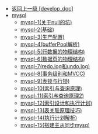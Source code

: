 - [返回上一级 [develop_doc]](txz-note/develop_doc/)
- [mysql](txz-note/develop_doc/mysql/)
  - [mysql-1(关于null的坑)](txz-note/develop_doc/mysql/mysql-1(关于null的坑).md)
  - [mysql-2(基础)](txz-note/develop_doc/mysql/mysql-2(基础).md)
  - [mysql-3(生产配置)](txz-note/develop_doc/mysql/mysql-3(生产配置).md)
  - [mysql-4(bufferPool解析)](txz-note/develop_doc/mysql/mysql-4(bufferPool解析).md)
  - [mysql-5(行数据的物理结构)](txz-note/develop_doc/mysql/mysql-5(行数据的物理结构).md)
  - [mysql-6(数据页的物理结构)](txz-note/develop_doc/mysql/mysql-6(数据页的物理结构).md)
  - [mysql-7(redo.log和undo.log)](txz-note/develop_doc/mysql/mysql-7(redo.log和undo.log).md)
  - [mysql-8(事务级别和MVCC)](txz-note/develop_doc/mysql/mysql-8(事务级别和MVCC).md)
  - [mysql-9(表锁与行锁)](txz-note/develop_doc/mysql/mysql-9(表锁与行锁).md)
  - [mysql-10(索引与查询原理)](txz-note/develop_doc/mysql/mysql-10(索引与查询原理).md)
  - [mysql-11(索引与查询原理2)](txz-note/develop_doc/mysql/mysql-11(索引与查询原理2).md)
  - [mysql-12(索引设计和执行计划)](txz-note/develop_doc/mysql/mysql-12(索引设计和执行计划).md)
  - [mysql-13(表关联原理技巧)](txz-note/develop_doc/mysql/mysql-13(表关联原理技巧).md)
  - [mysql-14(执行计划解析)](txz-note/develop_doc/mysql/mysql-14(执行计划解析).md)
  - [mysql-15(搭建主从同步mysq)](txz-note/develop_doc/mysql/mysql-15(搭建主从同步mysq).md)

